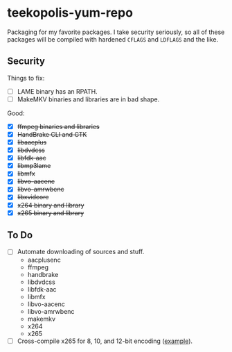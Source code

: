 # teekopolis-yum-repo

Packaging for my favorite packages. I take security seriously, so all of these packages will be compiled with hardened
`CFLAGS` and `LDFLAGS` and the like.

## Security

Things to fix:

 - [ ] LAME binary has an RPATH.
 - [ ] MakeMKV binaries and libraries are in bad shape.

Good:

 - [x] <s>ffmpeg binaries and libraries</s>
 - [x] <s>HandBrake CLI and GTK</s>
 - [x] <s>libaacplus</s>
 - [x] <s>libdvdcss</s>
 - [x] <s>libfdk-aac</s>
 - [x] <s>libmp3lame</s>
 - [x] <s>libmfx</s>
 - [x] <s>libvo-aacenc</s>
 - [x] <s>libvo-amrwbenc</s>
 - [x] <s>libxvidcore</s>
 - [x] <s>x264 binary and library</s>
 - [x] <s>x265 binary and library</s>

## To Do

 - [ ] Automate downloading of sources and stuff.
    * aacplusenc
    * ffmpeg
    * handbrake
    * libdvdcss
    * libfdk-aac
    * libmfx
    * libvo-aacenc
    * libvo-amrwbenc
    * makemkv
    * x264
    * x265
 - [ ] Cross-compile x265 for 8, 10, and 12-bit encoding ([example][x265-xcompile]).

 [x265-xcompile]: https://bitbucket.org/multicoreware/x265/src/dc62b47dd0d98f732165345883edac55320baec1/build/linux/multilib.sh?at=default&fileviewer=file-view-default
